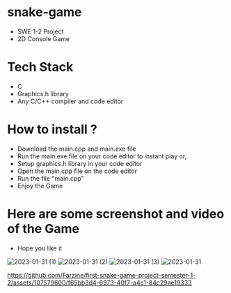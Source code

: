 # snake-game
 - SWE 1-2 Project
 - 2D Console Game

# Tech Stack
 - C
 - Graphics.h library
 - Any C/C++ compiler and code editor
 
 # How to install ?
 - Download the main.cpp and main.exe file
 - Run the main.exe file on your code editor to instant play or,
 - Setup graphics.h library in your code editor
 - Open the main.cpp file on the code editor
 - Run the file "main.cpp"
 - Enjoy the Game
  
# Here are some screenshot and video of the Game
 - Hope you like it

![2023-01-31 (1)](https://user-images.githubusercontent.com/107579600/215752744-3d5b57cd-d67f-40c8-ac19-39e37acf54ca.png)
![2023-01-31 (2)](https://user-images.githubusercontent.com/107579600/215752757-56f5a648-465a-4530-99b7-492e77d6d590.png)
![2023-01-31 (3)](https://user-images.githubusercontent.com/107579600/215752761-b560b6df-3588-437a-ac01-64d6c076202d.png)
![2023-01-31](https://user-images.githubusercontent.com/107579600/215752767-095240e9-1f97-47f3-90c6-4926ab2d5cd9.png)


https://github.com/Farzine/first-snake-game-project-semester-1-2/assets/107579600/f65bb3d4-6973-40f7-a4c1-84c29ae19333

